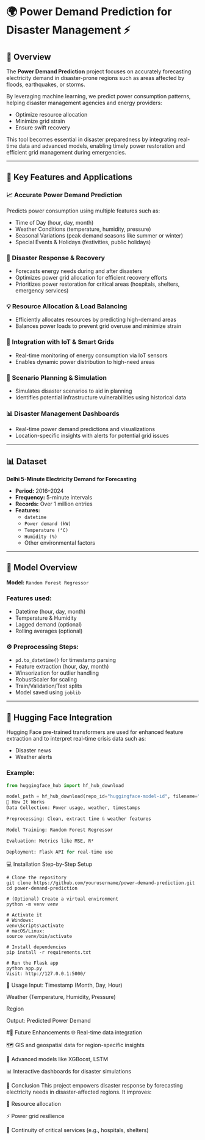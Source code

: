 # 🌍 Power Demand Prediction for Disaster Management ⚡

## 🌟 Overview
The **Power Demand Prediction** project focuses on accurately forecasting electricity demand in disaster-prone regions such as areas affected by floods, earthquakes, or storms. 

By leveraging machine learning, we predict power consumption patterns, helping disaster management agencies and energy providers:
- Optimize resource allocation
- Minimize grid strain
- Ensure swift recovery

This tool becomes essential in disaster preparedness by integrating real-time data and advanced models, enabling timely power restoration and efficient grid management during emergencies.

---

## 🧠 Key Features and Applications

### 📈 Accurate Power Demand Prediction
Predicts power consumption using multiple features such as:
- Time of Day (hour, day, month)
- Weather Conditions (temperature, humidity, pressure)
- Seasonal Variations (peak demand seasons like summer or winter)
- Special Events & Holidays (festivities, public holidays)

### 🚨 Disaster Response & Recovery
- Forecasts energy needs during and after disasters
- Optimizes power grid allocation for efficient recovery efforts
- Prioritizes power restoration for critical areas (hospitals, shelters, emergency services)

### 💡 Resource Allocation & Load Balancing
- Efficiently allocates resources by predicting high-demand areas
- Balances power loads to prevent grid overuse and minimize strain

### 🔌 Integration with IoT & Smart Grids
- Real-time monitoring of energy consumption via IoT sensors
- Enables dynamic power distribution to high-need areas

### 🔮 Scenario Planning & Simulation
- Simulates disaster scenarios to aid in planning
- Identifies potential infrastructure vulnerabilities using historical data

### 📊 Disaster Management Dashboards
- Real-time power demand predictions and visualizations
- Location-specific insights with alerts for potential grid issues

---

## 📊 Dataset
**Delhi 5-Minute Electricity Demand for Forecasting**

- **Period:** 2016–2024  
- **Frequency:** 5-minute intervals  
- **Records:** Over 1 million entries  
- **Features:**
  - `datetime`
  - `Power demand (kW)`
  - `Temperature (°C)`
  - `Humidity (%)`
  - Other environmental factors

---

## 🧠 Model Overview

**Model:** `Random Forest Regressor`

### Features used:
- Datetime (hour, day, month)
- Temperature & Humidity
- Lagged demand (optional)
- Rolling averages (optional)

### ⚙️ Preprocessing Steps:
- `pd.to_datetime()` for timestamp parsing
- Feature extraction (hour, day, month)
- Winsorization for outlier handling
- RobustScaler for scaling
- Train/Validation/Test splits
- Model saved using `joblib`

---

## 🤖 Hugging Face Integration
Hugging Face pre-trained transformers are used for enhanced feature extraction and to interpret real-time crisis data such as:
- Disaster news
- Weather alerts

### Example:
```python
from huggingface_hub import hf_hub_download

model_path = hf_hub_download(repo_id="huggingface-model-id", filename="model_file")
🚀 How It Works
Data Collection: Power usage, weather, timestamps

Preprocessing: Clean, extract time & weather features

Model Training: Random Forest Regressor

Evaluation: Metrics like MSE, R²

Deployment: Flask API for real-time use
```
💻 Installation
Step-by-Step Setup
```
# Clone the repository
git clone https://github.com/yourusername/power-demand-prediction.git
cd power-demand-prediction

# (Optional) Create a virtual environment
python -m venv venv

# Activate it
# Windows:
venv\Scripts\activate
# macOS/Linux:
source venv/bin/activate

# Install dependencies
pip install -r requirements.txt

# Run the Flask app
python app.py
Visit: http://127.0.0.1:5000/
```
🎯 Usage
Input:
Timestamp (Month, Day, Hour)

Weather (Temperature, Humidity, Pressure)

Region

Output:
Predicted Power Demand

#🚀 Future Enhancements
🌐 Real-time data integration

🗺️ GIS and geospatial data for region-specific insights

🧠 Advanced models like XGBoost, LSTM

📊 Interactive dashboards for disaster simulations

🏁 Conclusion
This project empowers disaster response by forecasting electricity needs in disaster-affected regions.
It improves:

🧭 Resource allocation

⚡ Power grid resilience

🔄 Continuity of critical services (e.g., hospitals, shelters)